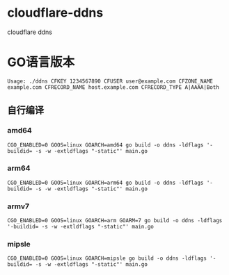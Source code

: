 # cloudflare-ddns
cloudflare ddns


# GO语言版本
````
Usage: ./ddns CFKEY 1234567890 CFUSER user@example.com CFZONE_NAME example.com CFRECORD_NAME host.example.com CFRECORD_TYPE A|AAAA|Both
````
## 自行编译

### amd64
````
CGO_ENABLED=0 GOOS=linux GOARCH=amd64 go build -o ddns -ldflags '-buildid= -s -w -extldflags "-static"' main.go
````
### arm64
````
CGO_ENABLED=0 GOOS=linux GOARCH=arm64 go build -o ddns -ldflags '-buildid= -s -w -extldflags "-static"' main.go
````
### armv7
````
CGO_ENABLED=0 GOOS=linux GOARCH=arm GOARM=7 go build -o ddns -ldflags '-buildid= -s -w -extldflags "-static"' main.go
````
### mipsle
````
CGO_ENABLED=0 GOOS=linux GOARCH=mipsle go build -o ddns -ldflags '-buildid= -s -w -extldflags "-static"' main.go
````
